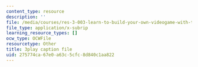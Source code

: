 ```yaml
---
content_type: resource
description: ''
file: /media/courses/res-3-003-learn-to-build-your-own-videogame-with-the-unity-game-engine-and-microsoft-kinect-january-iap-2017/275774ca67e0a63c5cfc8d840c1aa822_R8WOnNX8v9E.srt
file_type: application/x-subrip
learning_resource_types: []
ocw_type: OCWFile
resourcetype: Other
title: 3play caption file
uid: 275774ca-67e0-a63c-5cfc-8d840c1aa822
---
```

